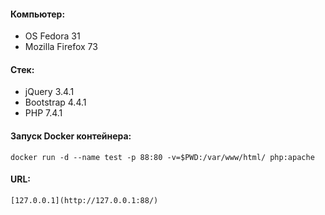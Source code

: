 #### Компьютер:
- OS Fedora 31
- Mozilla Firefox 73

#### Стек:
* jQuery 3.4.1
* Bootstrap 4.4.1
* PHP 7.4.1

#### Запуск Docker контейнера:
`docker run -d --name test -p 88:80 -v=$PWD:/var/www/html/ php:apache`

#### URL:
    [127.0.0.1](http://127.0.0.1:88/)
